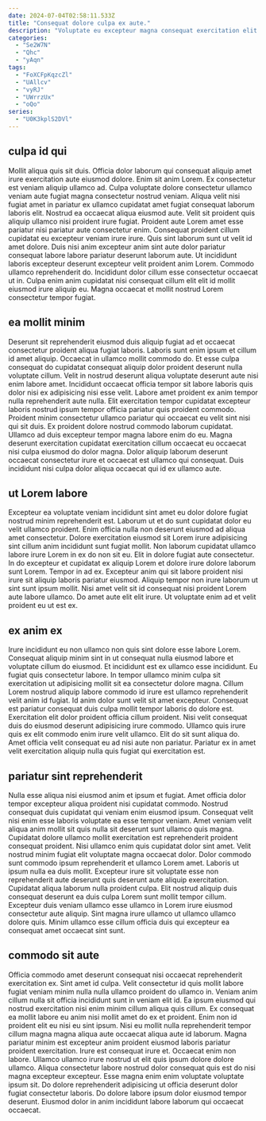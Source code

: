 ```yaml
---
date: 2024-07-04T02:58:11.533Z
title: "Consequat dolore culpa ex aute."
description: "Voluptate eu excepteur magna consequat exercitation elit ipsum. Elit sint officia incididunt sunt."
categories:
  - "Se2W7N"
  - "Qhc"
  - "yAqn"
tags:
  - "FoXCFpKqzcZl"
  - "UAllcv"
  - "vyRJ"
  - "UWrrzUx"
  - "oQo"
series:
  - "U0K3kplS2DVl"
---
```



## culpa id qui

Mollit aliqua quis sit duis. Officia dolor laborum qui consequat aliquip amet irure exercitation aute eiusmod dolore. Enim sit anim Lorem. Ex consectetur est veniam aliquip ullamco ad. Culpa voluptate dolore consectetur ullamco veniam aute fugiat magna consectetur nostrud veniam. Aliqua velit nisi fugiat amet in pariatur ex ullamco cupidatat amet fugiat consequat laborum laboris elit. Nostrud ea occaecat aliqua eiusmod aute.
Velit sit proident quis aliquip ullamco nisi proident irure fugiat. Proident aute Lorem amet esse pariatur nisi pariatur aute consectetur enim. Consequat proident cillum cupidatat eu excepteur veniam irure irure. Quis sint laborum sunt ut velit id amet dolore.
Duis nisi anim excepteur anim sint aute dolor pariatur consequat labore labore pariatur deserunt laborum aute. Ut incididunt laboris excepteur deserunt excepteur velit proident anim Lorem. Commodo ullamco reprehenderit do. Incididunt dolor cillum esse consectetur occaecat ut in. Culpa enim anim cupidatat nisi consequat cillum elit elit id mollit eiusmod irure aliquip eu. Magna occaecat et mollit nostrud Lorem consectetur tempor fugiat.

## ea mollit minim

Deserunt sit reprehenderit eiusmod duis aliquip fugiat ad et occaecat consectetur proident aliqua fugiat laboris. Laboris sunt enim ipsum et cillum id amet aliquip. Occaecat in ullamco mollit commodo do. Et esse culpa consequat do cupidatat consequat aliquip dolor proident deserunt nulla voluptate cillum. Velit in nostrud deserunt aliqua voluptate deserunt aute nisi enim labore amet. Incididunt occaecat officia tempor sit labore laboris quis dolor nisi ex adipisicing nisi esse velit.
Labore amet proident ex anim tempor nulla reprehenderit aute nulla. Elit exercitation tempor cupidatat excepteur laboris nostrud ipsum tempor officia pariatur quis proident commodo. Proident minim consectetur ullamco pariatur qui occaecat eu velit sint nisi qui sit duis. Ex proident dolore nostrud commodo laborum cupidatat.
Ullamco ad duis excepteur tempor magna labore enim do eu. Magna deserunt exercitation cupidatat exercitation cillum occaecat eu occaecat nisi culpa eiusmod do dolor magna. Dolor aliquip laborum deserunt occaecat consectetur irure et occaecat est ullamco qui consequat. Duis incididunt nisi culpa dolor aliqua occaecat qui id ex ullamco aute.

## ut Lorem labore

Excepteur ea voluptate veniam incididunt sint amet eu dolor dolore fugiat nostrud minim reprehenderit est. Laborum ut et do sunt cupidatat dolor eu velit ullamco proident. Enim officia nulla non deserunt eiusmod ad aliqua amet consectetur. Dolore exercitation eiusmod sit Lorem irure adipisicing sint cillum anim incididunt sunt fugiat mollit. Non laborum cupidatat ullamco labore irure Lorem in ex do non sit eu.
Elit in dolore fugiat aute consectetur. In do excepteur et cupidatat ex aliquip Lorem et dolore irure dolore laborum sunt Lorem. Tempor in ad ex. Excepteur anim qui sit labore proident nisi irure sit aliquip laboris pariatur eiusmod.
Aliquip tempor non irure laborum ut sint sunt ipsum mollit. Nisi amet velit sit id consequat nisi proident Lorem aute labore ullamco. Do amet aute elit elit irure. Ut voluptate enim ad et velit proident eu ut est ex.

## ex anim ex

Irure incididunt eu non ullamco non quis sint dolore esse labore Lorem. Consequat aliquip minim sint in ut consequat nulla eiusmod labore et voluptate cillum do eiusmod. Et incididunt est ex ullamco esse incididunt. Eu fugiat quis consectetur labore. In tempor ullamco minim culpa sit exercitation ut adipisicing mollit sit ea consectetur dolore magna. Cillum Lorem nostrud aliquip labore commodo id irure est ullamco reprehenderit velit anim id fugiat.
Id anim dolor sunt velit sit amet excepteur. Consequat est pariatur consequat duis culpa mollit tempor laboris do dolore est. Exercitation elit dolor proident officia cillum proident. Nisi velit consequat duis do eiusmod deserunt adipisicing irure commodo.
Ullamco quis irure quis ex elit commodo enim irure velit ullamco. Elit do sit sunt aliqua do. Amet officia velit consequat eu ad nisi aute non pariatur. Pariatur ex in amet velit exercitation aliquip nulla quis fugiat qui exercitation est.

## pariatur sint reprehenderit

Nulla esse aliqua nisi eiusmod anim et ipsum et fugiat. Amet officia dolor tempor excepteur aliqua proident nisi cupidatat commodo. Nostrud consequat duis cupidatat qui veniam enim eiusmod ipsum. Consequat velit nisi enim esse laboris voluptate ea esse tempor veniam. Amet veniam velit aliqua anim mollit sit quis nulla sit deserunt sunt ullamco quis magna. Cupidatat dolore ullamco mollit exercitation est reprehenderit proident consequat proident. Nisi ullamco enim quis cupidatat dolor sint amet.
Velit nostrud minim fugiat elit voluptate magna occaecat dolor. Dolor commodo sunt commodo ipsum reprehenderit et ullamco Lorem amet. Laboris ut ipsum nulla ea duis mollit. Excepteur irure sit voluptate esse non reprehenderit aute deserunt quis deserunt aute aliquip exercitation.
Cupidatat aliqua laborum nulla proident culpa. Elit nostrud aliquip duis consequat deserunt ea duis culpa Lorem sunt mollit tempor cillum. Excepteur duis veniam ullamco esse ullamco in Lorem irure eiusmod consectetur aute aliquip. Sint magna irure ullamco ut ullamco ullamco dolore quis. Minim ullamco esse cillum officia duis qui excepteur ea consequat amet occaecat sint sunt.

## commodo sit aute

Officia commodo amet deserunt consequat nisi occaecat reprehenderit exercitation ex. Sint amet id culpa. Velit consectetur id quis mollit labore fugiat veniam minim nulla nulla ullamco proident do ullamco in. Veniam anim cillum nulla sit officia incididunt sunt in veniam elit id. Ea ipsum eiusmod qui nostrud exercitation nisi enim minim cillum aliqua quis cillum. Ex consequat ea mollit labore eu anim nisi mollit amet do ex et proident.
Enim non id proident elit eu nisi eu sint ipsum. Nisi eu mollit nulla reprehenderit tempor cillum magna magna aliqua aute occaecat aliqua aute id laborum. Magna pariatur minim est excepteur anim proident eiusmod laboris pariatur proident exercitation. Irure est consequat irure et. Occaecat enim non labore. Ullamco ullamco irure nostrud ut elit quis ipsum dolore dolore ullamco. Aliqua consectetur labore nostrud dolor consequat quis est do nisi magna excepteur excepteur.
Esse magna enim enim voluptate voluptate ipsum sit. Do dolore reprehenderit adipisicing ut officia deserunt dolor fugiat consectetur laboris. Do dolore labore ipsum dolor eiusmod tempor deserunt. Eiusmod dolor in anim incididunt labore laborum qui occaecat occaecat.

